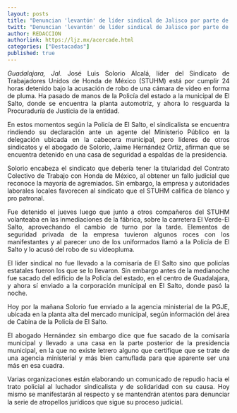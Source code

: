 ```yaml
---
layout: posts
title: "Denuncian 'levantón' de líder sindical de Jalisco por parte de policías"
twitt: "Denuncian 'levantón' de líder sindical de Jalisco por parte de policías"
author: REDACCION
authorlink: https://ljz.mx/acercade.html
categories: ["Destacadas"]
published: true
---
```

<p style="text-align: justify;">
  <em>Guadalajara, Jal.</em> José Luis Solorio Alcalá, líder del Sindicato de Trabajadores Unidos de Honda de México (STUHM) está por cumplir 24 horas detenido bajo la acusación de robo de una cámara de video en forma de pluma. Ha pasado de manos de la Policía del estado a la municipal de El Salto, donde se encuentra la planta automotriz, y ahora lo resguarda la Procuraduría de Justicia de la entidad.
</p>

<p style="text-align: justify;">
  En estos momentos según la Policía de El Salto, el sindicalista se encuentra rindiendo su declaración ante un agente del Ministerio Público en la delegación ubicada en la cabecera municipal, pero líderes de otros sindicatos y el abogado de Solorio, Jaime Hernández Ortiz, afirman que se encuentra detenido en una casa de seguridad a espaldas de la presidencia.
</p>

<p style="text-align: justify;">
  Solorio encabeza el sindicato que debería tener la titularidad del Contrato Colectivo de Trabajo con Honda de México, al obtener un fallo judicial que reconoce la mayoría de agremiados. Sin embargo, la empresa y autoridades laborales locales favorecen al sindicato que el STUHM califica de blanco y pro patronal.
</p>

<p style="text-align: justify;">
  Fue detenido el jueves luego que junto a otros compañeros del STUHM volanteaba en las inmediaciones de la fábrica, sobre la carretera El Verde-El Salto, aprovechando el cambio de turno por la tarde. Elementos de seguridad privada de la empresa tuvieron algunos roces con los manifestantes y al parecer uno de los uniformados llamó a la Policía de El Salto y lo acusó del robo de su videopluma.
</p>

<p style="text-align: justify;">
  El líder sindical no fue llevado a la comisaría de El Salto sino que policías estatales fueron los que se lo llevaron. Sin embargo antes de la medianoche fue sacado del edificio de la Policía del estado, en el centro de Guadalajara, y ahora sí enviado a la corporación municipal en El Salto, donde pasó la noche.
</p>

<p style="text-align: justify;">
  Hoy por la mañana Solorio fue enviado a la agencia ministerial de la PGJE, ubicada en la planta alta del mercado municipal, según información del área de Cabina de la Policía de El Salto.
</p>

<p style="text-align: justify;">
  El abogado Hernández sin embargo dice que fue sacado de la comisaría municipal y llevado a una casa en la parte posterior de la presidencia municipal, en la que no existe letrero alguno que certifique que se trate de una agencia ministerial y más bien camuflada para que aparente ser una más en esa cuadra.
</p>

<p style="text-align: justify;">
  Varias organizaciones están elaborando un comunicado de repudio hacia el trato policial al luchador sindicalista y de solidaridad con su causa. Hoy mismo se manifestarán al respecto y se mantendrán atentos para denunciar la serie de atropellos jurídicos que sigue su proceso judicial.
</p>
